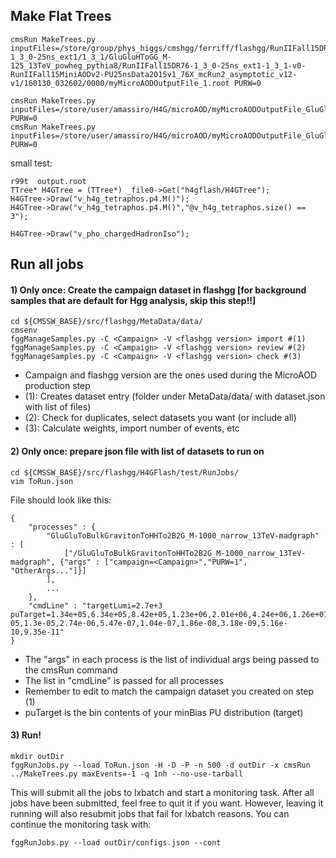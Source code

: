 ## Make Flat Trees
```
cmsRun MakeTrees.py inputFiles=/store/group/phys_higgs/cmshgg/ferriff/flashgg/RunIIFall15DR76-1_3_0-25ns_ext1/1_3_1/GluGluHToGG_M-125_13TeV_powheg_pythia8/RunIIFall15DR76-1_3_0-25ns_ext1-1_3_1-v0-RunIIFall15MiniAODv2-PU25nsData2015v1_76X_mcRun2_asymptotic_v12-v1/160130_032602/0000/myMicroAODOutputFile_1.root PURW=0
```

    cmsRun MakeTrees.py inputFiles=/store/user/amassiro/H4G/microAOD/myMicroAODOutputFile_GluGluToXToAATo4G_mX_750GeV_mA_370GeV_Pythia8.root    PURW=0
    cmsRun MakeTrees.py inputFiles=/store/user/amassiro/H4G/microAOD/myMicroAODOutputFile_GluGluToXToAATo4G_mX_750GeV_mA_10GeV_Pythia8.root    PURW=0


small test:

    r99t  output.root 
    TTree* H4GTree = (TTree*) _file0->Get("h4gflash/H4GTree");
    H4GTree->Draw("v_h4g_tetraphos.p4.M()");
    H4GTree->Draw("v_h4g_tetraphos.p4.M()","@v_h4g_tetraphos.size() == 3");
    
    H4GTree->Draw("v_pho_chargedHadronIso");

## Run all jobs

#### 1) Only once: Create the campaign dataset in flashgg [for background samples that are default for Hgg analysis, skip this step!!]   
```
cd ${CMSSW_BASE}/src/flashgg/MetaData/data/
cmsenv
fggManageSamples.py -C <Campaign> -V <flashgg version> import #(1)
fggManageSamples.py -C <Campaign> -V <flashgg version> review #(2)
fggManageSamples.py -C <Campaign> -V <flashgg version> check #(3)
```   
- Campaign and flashgg version are the ones used during the MicroAOD production step    
- (1): Creates dataset entry (folder under MetaData/data/ with dataset.json with list of files)    
- (2): Check for duplicates, select datasets you want (or include all)    
- (3): Calculate weights, import number of events, etc    

#### 2) Only once: prepare json file with list of datasets to run on   
```
cd ${CMSSW_BASE}/src/flashgg/H4GFlash/test/RunJobs/
vim ToRun.json
```   
File should look like this:
```
{
    "processes" : {
        "GluGluToBulkGravitonToHHTo2B2G_M-1000_narrow_13TeV-madgraph" : [
            ["/GluGluToBulkGravitonToHHTo2B2G_M-1000_narrow_13TeV-madgraph", {"args" : ["campaign=<Campaign>","PURW=1", "OtherArgs..."]}]
        ],
        ...
    },
    "cmdLine" : "targetLumi=2.7e+3 puTarget=1.34e+05,6.34e+05,8.42e+05,1.23e+06,2.01e+06,4.24e+06,1.26e+07,4.88e+07,1.56e+08,3.07e+08,4.17e+08,4.48e+08,4.04e+08,3.05e+08,1.89e+08,9.64e+07,4.19e+07,1.71e+07,7.85e+06,4.2e+06,2.18e+06,9.43e+05,3.22e+05,8.9e+04,2.16e+04,5.43e+03,1.6e+03,551,206,80.1,31.2,11.9,4.38,1.54,0.518,0.165,0.0501,0.0144,0.00394,0.00102,0.000251,5.87e-05,1.3e-05,2.74e-06,5.47e-07,1.04e-07,1.86e-08,3.18e-09,5.16e-10,9.35e-11"
}
```   
- The "args" in each process is the list of individual args being passed to the cmsRun command    
- The list in "cmdLine" is passed for all processes   
- Remember to edit <Campaign> to match the campaign dataset you created on step (1)
- puTarget is the bin contents of your minBias PU distribution (target)   

#### 3) Run!
```
mkdir outDir
fggRunJobs.py --load ToRun.json -H -D -P -n 500 -d outDir -x cmsRun ../MakeTrees.py maxEvents=-1 -q 1nh --no-use-tarball
```   
This will submit all the jobs to lxbatch and start a monitoring task. After all jobs have been submitted, feel free to quit it if you want. However, leaving it running will also resubmit jobs that fail for lxbatch reasons. You can continue the monitoring task with:   
```
fggRunJobs.py --load outDir/configs.json --cont
```
